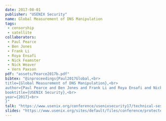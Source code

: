 ```yaml
---
date: 2017-08-01
publisher: "USENIX Security"
name: Global Measurement of DNS Manipulation
tags:
 - censorship
 - satellite
collaborators:
 - Paul Pearce
 - Ben Jones
 - Frank Li
 - Roya Ensafi
 - Nick Feamster
 - Nick Weaver
 - Vern Paxson
pdf: "assets/Pearce2017b.pdf"
bibtex: "@inproceedings{Paul2017Global,<br>
title={Global Measurement of DNS Manipulation},<br>
author={Paul Pearce and Ben Jones and Frank Li and Roya Ensafi and Nick Feamster and Nick Weaver and Vern Paxson},<br>
booktitle={USENIX Security},<br>
year={2017}<br>
}"
talk: "https://www.usenix.org/conference/usenixsecurity17/technical-sessions/presentation/pearce"
slides: "https://www.usenix.org/sites/default/files/conference/protected-files/usenixsecurity17_slides_pearce.pdf"
---
```

